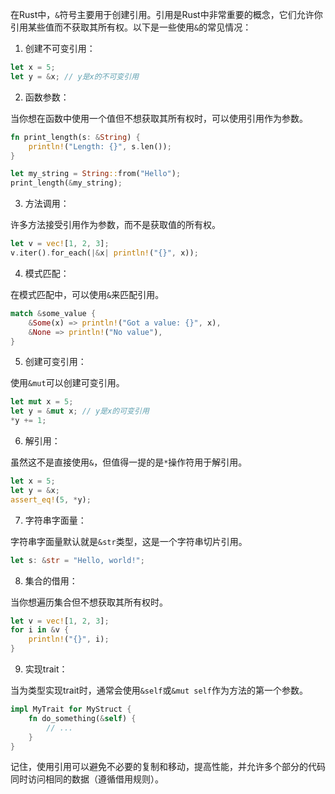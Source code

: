 在Rust中，`&`符号主要用于创建引用。引用是Rust中非常重要的概念，它们允许你引用某些值而不获取其所有权。以下是一些使用`&`的常见情况：

1. 创建不可变引用：

```rust
let x = 5;
let y = &x; // y是x的不可变引用
```

2. 函数参数：

当你想在函数中使用一个值但不想获取其所有权时，可以使用引用作为参数。

```rust
fn print_length(s: &String) {
    println!("Length: {}", s.len());
}

let my_string = String::from("Hello");
print_length(&my_string);
```

3. 方法调用：

许多方法接受引用作为参数，而不是获取值的所有权。

```rust
let v = vec![1, 2, 3];
v.iter().for_each(|&x| println!("{}", x));
```

4. 模式匹配：

在模式匹配中，可以使用`&`来匹配引用。

```rust
match &some_value {
    &Some(x) => println!("Got a value: {}", x),
    &None => println!("No value"),
}
```

5. 创建可变引用：

使用`&mut`可以创建可变引用。

```rust
let mut x = 5;
let y = &mut x; // y是x的可变引用
*y += 1;
```

6. 解引用：

虽然这不是直接使用`&`，但值得一提的是`*`操作符用于解引用。

```rust
let x = 5;
let y = &x;
assert_eq!(5, *y);
```

7. 字符串字面量：

字符串字面量默认就是`&str`类型，这是一个字符串切片引用。
```rust
let s: &str = "Hello, world!";
```

8. 集合的借用：

当你想遍历集合但不想获取其所有权时。

```rust
let v = vec![1, 2, 3];
for i in &v {
    println!("{}", i);
}
```

9. 实现trait：

当为类型实现trait时，通常会使用`&self`或`&mut self`作为方法的第一个参数。

```rust
impl MyTrait for MyStruct {
    fn do_something(&self) {
        // ...
    }
}
```

记住，使用引用可以避免不必要的复制和移动，提高性能，并允许多个部分的代码同时访问相同的数据（遵循借用规则）。